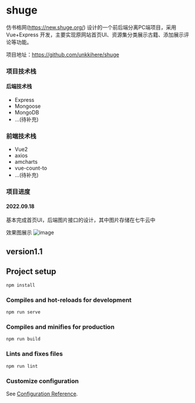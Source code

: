 # shuge
仿书格网(https://new.shuge.org/) 设计的一个前后端分离PC端项目，采用 Vue+Express 开发，主要实现原网站首页UI、资源集分类展示古籍、添加展示评论等功能。

项目地址：https://github.com/unkkihere/shuge

### 项目技术栈
#### 后端技术栈
+ Express
+ Mongoose
+ MongoDB
+ ...(待补充)

### 前端技术栈
+ Vue2
+ axios
+ amcharts
+ vue-count-to
+ ...(待补充)

### 项目进度
#### 2022.09.18 
基本完成首页UI，后端图片接口的设计，其中图片存储在七牛云中  

效果图展示
![image](https://github.com/unkkihere/shuge/blob/master/demostarte/%E9%A6%96%E9%A1%B51.gif)


## version1.1

## Project setup
```
npm install
```

### Compiles and hot-reloads for development
```
npm run serve
```

### Compiles and minifies for production
```
npm run build
```

### Lints and fixes files
```
npm run lint
```

### Customize configuration
See [Configuration Reference](https://cli.vuejs.org/config/).

